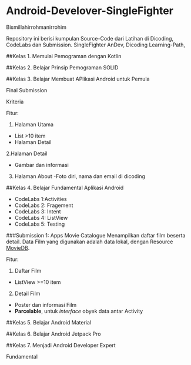 # Android-Develover-SingleFighter
Bismillahirrohmanirrohim

Repository ini berisi kumpulan Source-Code dari Latihan di Dicoding, CodeLabs dan Submission.
SingleFighter AnDev,
Dicoding Learning-Path,

##Kelas 1. Memulai Pemograman dengan Kotlin

##Kelas 2. Belajar Prinsip Pemograman SOLID

##Kelas 3. Belajar Membuat APlikasi Android untuk Pemula

Final Submission

Kriteria

Fitur:

1. Halaman Utama

- List >10 item
- Halaman Detail

2.Halaman Detail
- Gambar dan informasi
3. Halaman About
-Foto diri, nama dan email di dicoding

##Kelas 4. Belajar Fundamental Aplikasi Android
* CodeLabs 1:Activities
* CodeLabs 2: Fragement
* CodeLabs 3: Intent
* CodeLabs 4: ListView
* CodeLabs 5: Testing

###Submission 1: Apps Movie Catalogue
Menampilkan daftar film beserta detail. Data Film yang digunakan adalah data lokal, 
dengan Resource [MovieDB](https://www.themoviedb.org/discover/movie).

Fitur:
1. Daftar Film
- ListView >=10 item
2. Detail Film
- Poster dan informasi Film 
- **Parcelable**, untuk *interface* obyek data antar Activity

##Kelas 5. Belajar Android Material

##Kelas 6. Belajar Android Jetpack Pro

##Kelas 7. Menjadi Android Developer Expert

Fundamental
